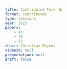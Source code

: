 ```yaml
---
title: Contributed Talk 4b
format: contributed
type: sessions
year: 2025
papers:
    - 43
    - 70
    - 81
chair: Christian Majenz
videoId: null
presentation: null
draft: false
---
```


